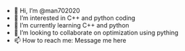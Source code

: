 - 👋 Hi, I’m @man702020
- 👀 I’m interested in C++ and python coding
- 🌱 I’m currently learning C++ and python
- 💞️ I’m looking to collaborate on optimization using pything
- 📫 How to reach me: Message me here

<!---
man702020/man702020 is a ✨ special ✨ repository because its `README.md` (this file) appears on your GitHub profile.
You can click the Preview link to take a look at your changes.
--->
